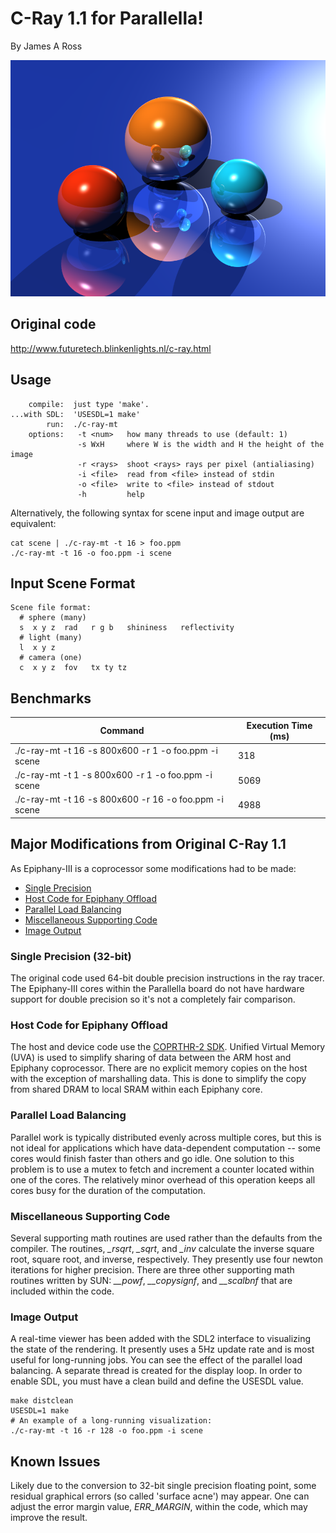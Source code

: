 # C-Ray 1.1 for Parallella!
By James A Ross

![C-Ray rendering on Parallella Epiphany-III cores](foo.png)
 
## Original code
http://www.futuretech.blinkenlights.nl/c-ray.html

## Usage
```
    compile:  just type 'make'. 
...with SDL:  'USESDL=1 make'
        run:  ./c-ray-mt
    options:   -t <num>   how many threads to use (default: 1)
               -s WxH     where W is the width and H the height of the image
               -r <rays>  shoot <rays> rays per pixel (antialiasing)
               -i <file>  read from <file> instead of stdin
               -o <file>  write to <file> instead of stdout
               -h         help
```
Alternatively, the following syntax for scene input and image
output are equivalent:
```
cat scene | ./c-ray-mt -t 16 > foo.ppm
./c-ray-mt -t 16 -o foo.ppm -i scene
```

## Input Scene Format
```
Scene file format:
  # sphere (many)
  s  x y z  rad   r g b   shininess   reflectivity
  # light (many)
  l  x y z
  # camera (one)
  c  x y z  fov   tx ty tz
```

## Benchmarks
Command                                               | Execution Time (ms)
------------------------------------------------------|-----------------
./c-ray-mt -t 16 -s 800x600 -r 1  -o foo.ppm -i scene | 318
./c-ray-mt -t 1  -s 800x600 -r 1  -o foo.ppm -i scene | 5069
./c-ray-mt -t 16 -s 800x600 -r 16 -o foo.ppm -i scene | 4988 

## Major Modifications from Original C-Ray 1.1
As Epiphany-III is a coprocessor some modifications had to be made:
* [Single Precision](#single_precision)
* [Host Code for Epiphany Offload](#host_code)
* [Parallel Load Balancing](#load_balancing)
* [Miscellaneous Supporting Code](#supporting_code)
* [Image Output](#image_output)
 
### <a name="single_precision"></a>Single Precision (32-bit)
The original code used 64-bit double precision instructions in the ray tracer.
The Epiphany-III cores within the Parallella board do not have hardware support
for double precision so it's not a completely fair comparison.

### <a name="host_code"></a>Host Code for Epiphany Offload
The host and device code use the [COPRTHR-2
SDK](http://www.browndeertechnology.com/coprthr2.htm).  Unified Virtual Memory
(UVA) is used to simplify sharing of data between the ARM host and Epiphany
coprocessor.  There are no explicit memory copies on the host with the
exception of marshalling data.  This is done to simplify the copy from shared
DRAM to local SRAM within each Epiphany core. 

### <a name="load_balancing"></a>Parallel Load Balancing
Parallel work is typically distributed evenly across multiple cores, but this
is not ideal for applications which have data-dependent computation -- some
cores would finish faster than others and go idle. One solution to this problem
is to use a mutex to fetch and increment a counter located within one of the
cores.  The relatively minor overhead of this operation keeps all cores busy
for the duration of the computation.

### <a name="support_code"></a>Miscellaneous Supporting Code
Several supporting math routines are used rather than the defaults from the
compiler.  The routines, *_rsqrt*, *_sqrt*, and *_inv* calculate the inverse
square root, square root, and inverse, respectively. They presently use four
newton iterations for higher precision. There are three other supporting math
routines written by SUN: *__powf*, *__copysignf*, and *__scalbnf* that are
included within the code.

### <a name="image_output"></a>Image Output
A real-time viewer has been added with the SDL2 interface to visualizing the
state of the rendering. It presently uses a 5Hz update rate and is most useful
for long-running jobs. You can see the effect of the parallel load balancing. A
separate thread is created for the display loop.  In order to enable SDL, you
must have a clean build and define the USESDL value.
```
make distclean
USESDL=1 make
# An example of a long-running visualization:
./c-ray-mt -t 16 -r 128 -o foo.ppm -i scene
```

## Known Issues
Likely due to the conversion to 32-bit single precision floating point, some
residual graphical errors (so called 'surface acne') may appear. One can adjust
the error margin value, *ERR_MARGIN*, within the code, which may improve the
result.
